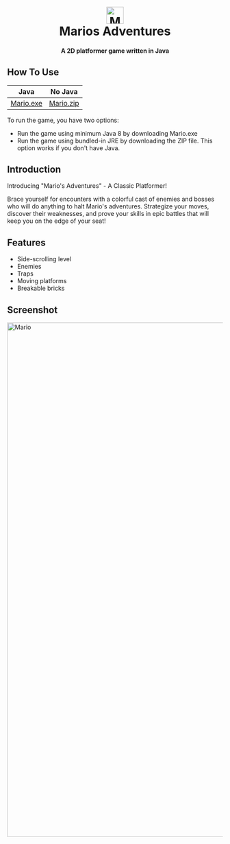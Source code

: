 <h1 align="center">
  <br>
  <img src="https://user-images.githubusercontent.com/121192176/235274673-2621834e-f111-4f65-a60e-4dc4f9d59c5a.png" alt="Mario" width="40">
  <br>
  Marios Adventures
  <br>
</h1>

<h4 align="center"> A 2D platformer game written in Java </h4>

## How To Use

| Java | No Java |
| ------ | ------ |
| [Mario.exe](https://github.com/emyhrberg/Marios-Adventures/blob/main/Mario.exe) | [Mario.zip](https://www.mediafire.com/file/zc821jmh4a8oaa1/game.zip/file) |

To run the game, you have two options:
- Run the game using minimum Java 8 by downloading Mario.exe
- Run the game using bundled-in JRE by downloading the ZIP file. This option works if you don't have Java.

## Introduction

Introducing "Mario's Adventures" - A Classic Platformer!

Brace yourself for encounters with a colorful cast of enemies and bosses who will do anything to halt Mario's adventures. Strategize your moves, discover their weaknesses, and prove your skills in epic battles that will keep you on the edge of your seat!

## Features

* Side-scrolling level
* Enemies
* Traps
* Moving platforms
* Breakable bricks

## Screenshot

<img src="https://user-images.githubusercontent.com/121192176/235277963-fd85fa6d-035c-4efa-b896-d205b7c31abd.jpg" alt="Mario" width="1200">
